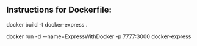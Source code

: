 ## Instructions for Dockerfile:

docker build -t docker-express .

docker run -d --name=ExpressWithDocker -p 7777:3000  docker-express